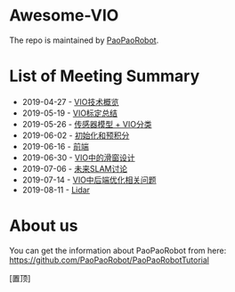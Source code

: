 # Awesome-VIO

The repo is maintained by [PaoPaoRobot](https://github.com/PaoPaoRobot).

# List of Meeting Summary

- 2019-04-27 - [VIO技术概览](./summary/2019-04-27.md)
- 2019-05-19 - [VIO标定总结](./summary/2019-05-19.md)
- 2019-05-26 - [传感器模型 + VIO分类](./summary/2019-05-26.md)
- 2019-06-02 - [初始化和预积分](./summary/2019-06-02.md)
- 2019-06-16 - [前端](./summary/2019-06-16.md)
- 2019-06-30 - [VIO中的滑窗设计](./summary/2019-06-30.md)
- 2019-07-06 - [未来SLAM讨论](./summary/2019-07-06.md)
- 2019-07-14 - [VIO中后端优化相关问题](./summary/2019-07-14.md)
- 2019-08-11 - [Lidar](./summary/2019-08-11.md)

# About us
You can get the information about PaoPaoRobot from here: https://github.com/PaoPaoRobot/PaoPaoRobotTutorial   


[置顶]
